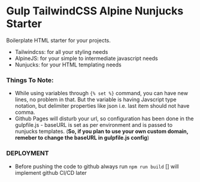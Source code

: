 # Gulp TailwindCSS Alpine Nunjucks Starter

Boilerplate HTML starter for your projects.

- Tailwindcss: for all your styling needs
- AlpineJS: for your simple to intermediate javascript needs
- Nunjucks: for your HTML templating needs


### Things To Note:

- While using variables through `{% set %}` command, you can have new lines, no problem in that. But the variable is having Javscript type notation, but delimiter properties like json i.e. last item should not have comma.
- Github Pages will disturb your url, so configuration has been done in the gulpfile.js - baseURL is set as per environment and is passed to nunjucks templates. (**So, if you plan to use your own custom domain, remeber to change the baseURL in gulpfile.js config**)


### DEPLOYMENT

- Before pushing the code to github always run `npm run build`
[] will implement github CI/CD later
